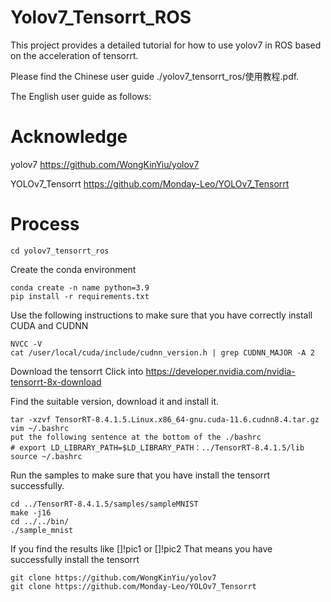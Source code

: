 # Yolov7_Tensorrt_ROS

This project provides a detailed tutorial for how to use yolov7 in ROS based on the acceleration of tensorrt. 

Please find the Chinese user guide ./yolov7_tensorrt_ros/使用教程.pdf.

The English user guide as follows:

# Acknowledge

yolov7 https://github.com/WongKinYiu/yolov7

YOLOv7_Tensorrt https://github.com/Monday-Leo/YOLOv7_Tensorrt

# Process

```
cd yolov7_tensorrt_ros
```

Create the conda environment
```
conda create -n name python=3.9
pip install -r requirements.txt
```
Use the following instructions to make sure that you have correctly install CUDA and CUDNN
```
NVCC -V
cat /user/local/cuda/include/cudnn_version.h | grep CUDNN_MAJOR -A 2 
```
Download the tensorrt
Click into https://developer.nvidia.com/nvidia-tensorrt-8x-download

Find the suitable version, download it and install it.

```
tar -xzvf TensorRT-8.4.1.5.Linux.x86_64-gnu.cuda-11.6.cudnn8.4.tar.gz
vim ~/.bashrc
put the following sentence at the bottom of the ./bashrc
# export LD_LIBRARY_PATH=$LD_LIBRARY_PATH：../TensorRT-8.4.1.5/lib
source ~/.bashrc
```
Run the samples to make sure that you have install the tensorrt successfully.
```
cd ../TensorRT-8.4.1.5/samples/sampleMNIST
make -j16
cd ../../bin/
./sample_mnist
```
If you find the results like
[]!pic1
or
[]!pic2
That means you have successfully install the tensorrt

```
git clone https://github.com/WongKinYiu/yolov7
git clone https://github.com/Monday-Leo/YOLOv7_Tensorrt
```

